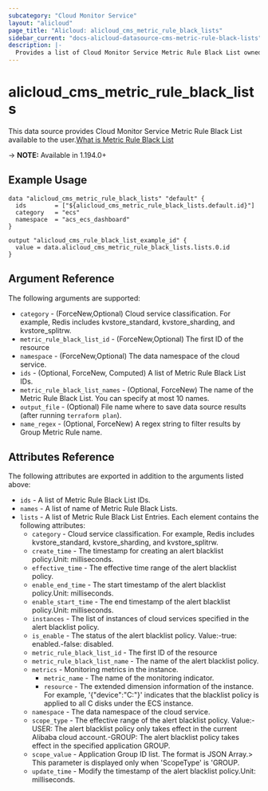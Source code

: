 ```yaml
---
subcategory: "Cloud Monitor Service"
layout: "alicloud"
page_title: "Alicloud: alicloud_cms_metric_rule_black_lists"
sidebar_current: "docs-alicloud-datasource-cms-metric-rule-black-lists"
description: |-
  Provides a list of Cloud Monitor Service Metric Rule Black List owned by an Alibaba Cloud account.
---
```


# alicloud_cms_metric_rule_black_lists

This data source provides Cloud Monitor Service Metric Rule Black List available to the user.[What is Metric Rule Black List](https://www.alibabacloud.com/help/en/cloudmonitor/latest/describemetricruleblacklist)

-> **NOTE:** Available in 1.194.0+

## Example Usage

```
data "alicloud_cms_metric_rule_black_lists" "default" {
  ids        = ["${alicloud_cms_metric_rule_black_lists.default.id}"]
  category   = "ecs"
  namespace  = "acs_ecs_dashboard"
}

output "alicloud_cms_rule_black_list_example_id" {
  value = data.alicloud_cms_metric_rule_black_lists.lists.0.id
}
```

## Argument Reference

The following arguments are supported:
* `category` - (ForceNew,Optional) Cloud service classification. For example, Redis includes kvstore_standard, kvstore_sharding, and kvstore_splitrw.
* `metric_rule_black_list_id` - (ForceNew,Optional) The first ID of the resource
* `namespace` - (ForceNew,Optional) The data namespace of the cloud service.
* `ids` - (Optional, ForceNew, Computed) A list of Metric Rule Black List IDs.
* `metric_rule_black_list_names` - (Optional, ForceNew) The name of the Metric Rule Black List. You can specify at most 10 names.
* `output_file` - (Optional) File name where to save data source results (after running `terraform plan`).
* `name_regex` - (Optional, ForceNew) A regex string to filter results by Group Metric Rule name.


## Attributes Reference

The following attributes are exported in addition to the arguments listed above:
* `ids` - A list of Metric Rule Black List IDs.
* `names` - A list of name of Metric Rule Black Lists.
* `lists` - A list of Metric Rule Black List Entries. Each element contains the following attributes:
  * `category` - Cloud service classification. For example, Redis includes kvstore_standard, kvstore_sharding, and kvstore_splitrw.
  * `create_time` - The timestamp for creating an alert blacklist policy.Unit: milliseconds.
  * `effective_time` - The effective time range of the alert blacklist policy.
  * `enable_end_time` - The start timestamp of the alert blacklist policy.Unit: milliseconds.
  * `enable_start_time` - The end timestamp of the alert blacklist policy.Unit: milliseconds.
  * `instances` - The list of instances of cloud services specified in the alert blacklist policy.
  * `is_enable` - The status of the alert blacklist policy. Value:-true: enabled.-false: disabled.
  * `metric_rule_black_list_id` - The first ID of the resource
  * `metric_rule_black_list_name` - The name of the alert blacklist policy.
  * `metrics` - Monitoring metrics in the instance.
    * `metric_name` - The name of the monitoring indicator.
    * `resource` - The extended dimension information of the instance. For example, '{"device":"C:"}' indicates that the blacklist policy is applied to all C disks under the ECS instance.
  * `namespace` - The data namespace of the cloud service.
  * `scope_type` - The effective range of the alert blacklist policy. Value:-USER: The alert blacklist policy only takes effect in the current Alibaba cloud account.-GROUP: The alert blacklist policy takes effect in the specified application GROUP.
  * `scope_value` - Application Group ID list. The format is JSON Array.> This parameter is displayed only when 'ScopeType' is 'GROUP.
  * `update_time` - Modify the timestamp of the alert blacklist policy.Unit: milliseconds.
